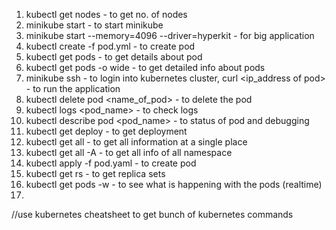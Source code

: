 1. kubectl get nodes - to get no. of nodes
2. minikube start - to start minikube 
3. minikube start --memory=4096 --driver=hyperkit - for big application 
4. kubectl create -f pod.yml - to create pod
5. kubectl get pods - to get details about pod
6. kubectl get pods -o wide - to get detailed info about pods
7. minikube ssh - to login into kubernetes cluster, curl <ip_address of pod> - to run the application
8. kubectl delete pod <name_of_pod> - to delete the pod
9. kubectl logs <pod_name> - to check logs
10. kubectl describe pod <pod_name> - to status of pod and debugging
11. kubectl get deploy - to get deployment
12. kubectl get all - to get all information at a single place 
13. kubectl get all -A - to get all info of all namespace 
14. kubectl apply -f pod.yaml - to create pod
15. kubectl get rs - to get replica sets
16. kubectl get pods -w - to see what is happening with the pods (realtime)
17. 

//use kubernetes cheatsheet to get bunch of kubernetes commands
